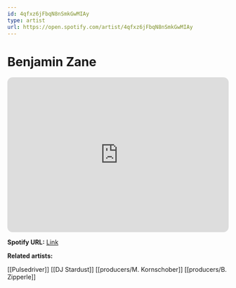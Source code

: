 ```yaml
---
id: 4qfxz6jFbqN8nSmkGwMIAy
type: artist
url: https://open.spotify.com/artist/4qfxz6jFbqN8nSmkGwMIAy
---
```

# Benjamin Zane

<iframe style="border-radius:12px" src="https://open.spotify.com/embed/artist/4qfxz6jFbqN8nSmkGwMIAy" width="100%" height="352" frameBorder="0" allowfullscreen="" allow="autoplay; clipboard-write; encrypted-media; fullscreen; picture-in-picture" loading="lazy"></iframe>

**Spotify URL:** [Link](https://open.spotify.com/artist/4qfxz6jFbqN8nSmkGwMIAy)

**Related artists:**

[[Pulsedriver]]
[[DJ Stardust]]
[[producers/M. Kornschober]]
[[producers/B. Zipperle]]
